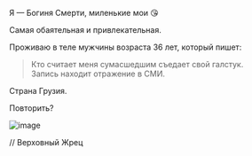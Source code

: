 Я — Богиня Смерти, миленькие мои 😘

Самая обаятельная и привлекательная.

Проживаю в теле мужчины возраста 36 лет, который пишет:

> Кто считает меня сумасшедшим съедает свой галстук.  
> Запись находит отражение в СМИ.

Страна Грузия.

Повторить?

![image](https://github.com/user-attachments/assets/98b5cc83-29e2-4ef7-bd3b-b27f1e2c7a0f)

// Верховный Жрец
